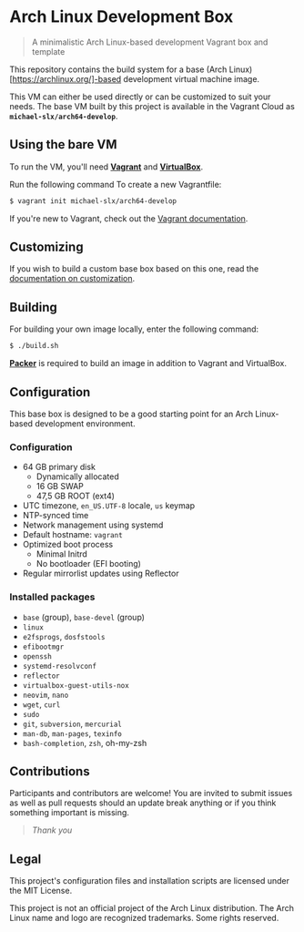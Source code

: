 # Arch Linux Development Box

> A minimalistic Arch Linux-based development Vagrant box and template

This repository contains the build system for a base (Arch Linux)[https://archlinux.org/]-based development virtual machine image.

This VM can either be used directly or can be customized to suit your needs.
The base VM built by this project is available in the Vagrant Cloud as **`michael-slx/arch64-develop`**.

## Using the bare VM

To run the VM, you'll need **[Vagrant](https://www.vagrantup.com/)** and **[VirtualBox](https://www.virtualbox.org/)**.

Run the following command To create a new Vagrantfile: 

```bash
$ vagrant init michael-slx/arch64-develop
```

If you're new to Vagrant, check out the [Vagrant documentation](https://developer.hashicorp.com/vagrant).

## Customizing

If you wish to build a custom base box based on this one, read the [documentation on customization](customization.md).

## Building

For building your own image locally, enter the following command:

```bash
$ ./build.sh
```

**[Packer](https://www.packer.io/)** is required to build an image in addition to Vagrant and VirtualBox.

## Configuration

This base box is designed to be a good starting point for an Arch Linux-based development environment.

### Configuration

- 64 GB primary disk
  - Dynamically allocated
  - 16 GB SWAP
  - 47,5 GB ROOT (ext4)
- UTC timezone, `en_US.UTF-8` locale, `us` keymap
- NTP-synced time
- Network management using systemd
- Default hostname: `vagrant`
- Optimized boot process
    - Minimal Initrd
    - No bootloader (EFI booting)
- Regular mirrorlist updates using Reflector

### Installed packages

- `base` (group), `base-devel` (group)
- `linux`
- `e2fsprogs`, `dosfstools`
- `efibootmgr`
- `openssh`
- `systemd-resolvconf`
- `reflector`
- `virtualbox-guest-utils-nox`
- `neovim`, `nano`
- `wget`, `curl`
- `sudo`
- `git`, `subversion`, `mercurial`
- `man-db`, `man-pages`, `texinfo`
- `bash-completion`, `zsh`, oh-my-zsh

## Contributions

Participants and contributors are welcome!  You are invited to submit issues as well as pull requests should an update break anything or if you think something important is missing.

> _Thank you_

## Legal

This project's configuration files and installation scripts are licensed under the MIT License.

This project is not an official project of the Arch Linux distribution. The Arch Linux name and logo are recognized trademarks. Some rights reserved.

